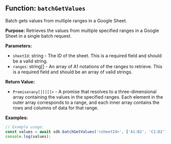 ## Function: `batchGetValues`

Batch gets values from multiple ranges in a Google Sheet.

**Purpose:**
Retrieves the values from multiple specified ranges in a Google Sheet in a single batch request.

**Parameters:**
- `sheetId`: string - The ID of the sheet. This is a required field and should be a valid string.
- `ranges`: string[] - An array of A1 notations of the ranges to retrieve. This is a required field and should be an array of valid strings.

**Return Value:**
- `Promise<any[][][]>` - A promise that resolves to a three-dimensional array containing the values in the specified ranges. Each element in the outer array corresponds to a range, and each inner array contains the rows and columns of data for that range.

**Examples:**

```typescript
// Example usage:
const values = await sdk.batchGetValues('<sheetId>', ['A1:B2', 'C1:D2']);
console.log(values);
```